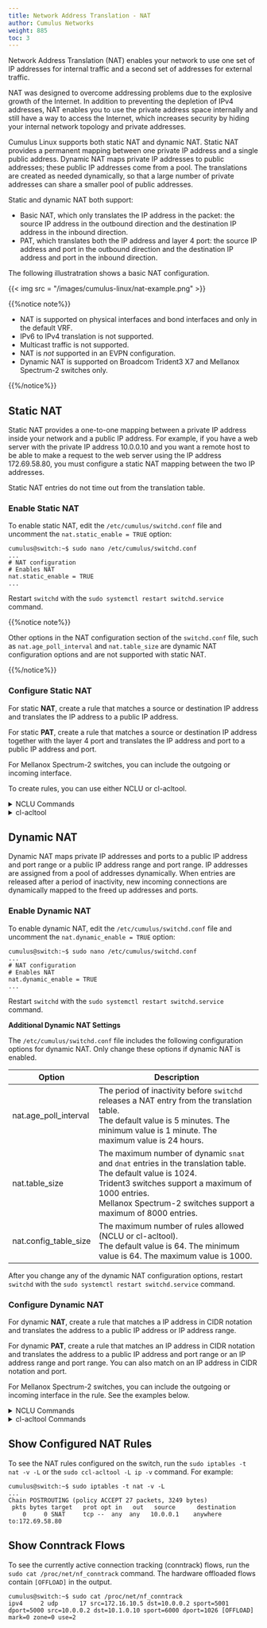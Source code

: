 ```yaml
---
title: Network Address Translation - NAT
author: Cumulus Networks
weight: 885
toc: 3
---
```

Network Address Translation (NAT) enables your network to use one set of IP addresses for internal traffic and a second set of addresses for external traffic.

NAT was designed to overcome addressing problems due to the explosive growth of the Internet. In addition to preventing the depletion of IPv4 addresses, NAT enables you to use the private address space internally and still have a way to access the Internet, which increases security by hiding your internal network topology and private addresses.

Cumulus Linux supports both static NAT and dynamic NAT. Static NAT provides a permanent mapping between one private IP address and a single public address. Dynamic NAT maps private IP addresses to public addresses; these public IP addresses come from a pool. The translations are created as needed  dynamically, so that a large number of private addresses can share a smaller pool of public addresses.

Static and dynamic NAT both support:

- Basic NAT, which only translates the IP address in the packet: the source IP address in the outbound direction and the destination IP address in the inbound direction.
- PAT, which translates both the IP address and layer 4 port: the source IP address and port in the outbound direction and the destination IP address and port in the inbound direction.

The following illustratration shows a basic NAT configuration.

{{< img src = "/images/cumulus-linux/nat-example.png" >}}

{{%notice note%}}

- NAT is supported on physical interfaces and bond interfaces and only in the default VRF.
- IPv6 to IPv4 translation is not supported.
- Multicast traffic is not supported.
- NAT is *not* supported in an EVPN configuration.
- Dynamic NAT is supported on Broadcom Trident3 X7 and Mellanox Spectrum-2 switches only.

{{%/notice%}}

## Static NAT

Static NAT provides a one-to-one mapping between a private IP address inside your network and a public IP address. For example, if you have a web server with the private IP address 10.0.0.10 and you want a remote host to be able to make a request to the web server using the IP address 172.69.58.80, you must configure a static NAT mapping between the two IP addresses.

Static NAT entries do not time out from the translation table.

### Enable Static NAT

To enable static NAT, edit the `/etc/cumulus/switchd.conf` file and uncomment the `nat.static_enable = TRUE` option:

```
cumulus@switch:~$ sudo nano /etc/cumulus/switchd.conf
...
# NAT configuration
# Enables NAT
nat.static_enable = TRUE
...
```

Restart `switchd` with the `sudo systemctl restart switchd.service` command.

{{%notice note%}}

Other options in the NAT configuration section of the `switchd.conf` file, such as `nat.age_poll_interval` and `nat.table_size` are dynamic NAT configuration options and are not supported with static NAT.

{{%/notice%}}

### Configure Static NAT

For static **NAT**, create a rule that matches a source or destination IP address and translates the IP address to a public IP address.

For static **PAT**, create a rule that matches a source or destination IP address together with the layer 4 port and translates the IP address and port to a public IP address and port.

For Mellanox Spectrum-2 switches, you can include the outgoing or incoming interface.

To create rules, you can use either NCLU or cl-acltool.

<details>

<summary>NCLU Commands</summary>

Use the following NCLU commands:

**NAT**

```
net add nat static snat|dnat <protocol> <ip-address> [out-interface|in-interface <interface>] translate <ip-address>
```

**PAT**

```
net add nat static snat|dnat <protocol> <ip-address> <port> [out-interface|in-interface <interface>] translate <ip-address> <port>
```

Where:

- `snat` is the source NAT
- `dnat` is the destination NAT
- `protocol` is TCP, ICMP, or UDP. The protocol is required.
- `out-interface` is the outbound interface for `snat` (Mellanox Spectrum-2 switches only)
- `in-interface` is the inbound interface for `dnat` (Mellanox Spectrum-2 switches only)

**Command Examples**

The following rule matches TCP packets with source IP address 10.0.01 and translates the IP address to 172.69.58.80:

```
cumulus@switch:~$ net add nat static snat tcp 10.0.0.1 translate 172.69.58.80
cumulus@switch:~$ net pending
cumulus@switch:~$ net commit
```

The following rule matches ICMP packets with destination IP address 172.69.58.80 on interface swp51 and translates the IP address to 10.0.0.1

```
cumulus@switch:~$ net add nat static dnat icmp 172.69.58.80 in-interface swp51 translate 10.0.0.1
cumulus@switch:~$ net pending
cumulus@switch:~$ net commit
```

The following rule matches UDP packets with source IP address 10.0.0.1 and source port 5000, and translates the IP address to 172.69.58.80 and the port to 6000.

```
cumulus@switch:~$ net add nat static snat udp 10.0.0.1 5000 translate 172.69.58.80 6000
cumulus@switch:~$ net pending
cumulus@switch:~$ net commit
```

The following rule matches UDP packets with destination IP address 172.69.58.80 and destination port 6000 on interface swp51, and translates the IP address to 10.0.0.1 and the port to 5000:

```
cumulus@switch:~$ net add nat static dnat udp 172.69.58.80 6000 in-interface swp51 translate 10.0.0.1 5000
cumulus@switch:~$ net pending
cumulus@switch:~$ net commit
```

To delete a static rule, run the `net del` command. For example:

```
cumulus@switch:~$ net del nat static snat tcp 10.0.0.1 translate 172.69.58.80
cumulus@switch:~$ net pending
cumulus@switch:~$ net commit
```

</details>

<details>

<summary>cl-acltool </summary>

To add NAT rules using `cl-acltool`, either edit an existing file in the `/etc/cumulus/acl/policy.d` directory and add rules under `[iptables]` or create a new file in the `/etc/cumulus/acl/policy.d` directory and add rules under an `[iptables]` section. For example:

```
cumulus@switch:~$ sudo nano /etc/cumulus/acl/policy.d/60_nat.rules
[iptables]

 #Add rule
 ```

**Example Rules**

The following rule matches TCP packets with source IP address 10.0.01 and translates the IP address to 172.69.58.80:

```
-t nat -A POSTROUTING -s 10.0.0.1 -p tcp -j SNAT --to-source 172.69.58.80
```

The following rule matches ICMP packets with destination IP address 172.69.58.80 on interface swp51 and translates the IP address to 10.0.0.1

```
-t nat -A PREROUTING -d 172.69.58.80 -p icmp --in-interface swp51 -j DNAT --to-destination 10.0.0.1
```

The following rule matches UDP packets with source IP address 10.0.0.1 and source port 5000, and translates the IP address to 172.69.58.80 and the port to 6000.

```
-t nat -A POSTROUTING -s 10.0.0.1 -p udp --sport 5000 -j SNAT --to-source 172.69.58.80:6000
```

The following rule matches UDP packets with destination IP address 172.69.58.80 and destination port 6000 on interface swp51, and translates the IP address to 10.0.0.1 and the port to 5000.

```
-t nat -A PREROUTING -d 172.69.58.80 -p udp --dport 6000 --in-interface swp51  -j DNAT --to-destination 10.0.0.1:5000
```

To delete a static NAT rule, remove the rule from the policy file in the  `/etc/cumulus/acl/policy.d` directory, then run the `sudo cl-acltool -i command`.

</details>

## Dynamic NAT

Dynamic NAT maps private IP addresses and ports to a public IP address and port range or a public IP address range and port range. IP addresses are assigned from a pool of addresses dynamically. When entries are released after a period of inactivity, new incoming connections are dynamically mapped to the freed up addresses and ports.

### Enable Dynamic NAT

To enable dynamic NAT, edit the `/etc/cumulus/switchd.conf` file and uncomment the `nat.dynamic_enable = TRUE` option:

```
cumulus@switch:~$ sudo nano /etc/cumulus/switchd.conf
...
# NAT configuration
# Enables NAT
nat.dynamic_enable = TRUE
...
```

Restart `switchd` with the `sudo systemctl restart switchd.service` command.

**Additional Dynamic NAT Settings**

The `/etc/cumulus/switchd.conf` file includes the following configuration options for dynamic NAT. Only change these options if dynamic NAT is enabled.

| Option | Description |
| ------ | ----------- |
| nat.age_poll_interval | The period of inactivity before `switchd` releases a NAT entry from the translation table.<br>The default value is 5 minutes. The minimum value is 1 minute. The maximum value is 24 hours.|
| nat.table_size | The maximum number of dynamic `snat` and `dnat` entries in the translation table. The default value is 1024.<br>Trident3 switches support a maximum of 1000 entries.<br>Mellanox Spectrum-2 switches support a maximum of 8000 entries. |
| nat.config_table_size | The maximum number of rules allowed (NCLU or cl-acltool).<br>The default value is 64. The minimum value is 64. The maximum value is 1000. |

After you change any of the dynamic NAT configuration options, restart `switchd` with the `sudo systemctl restart switchd.service` command.

### Configure Dynamic NAT

For dynamic **NAT**, create a rule that matches a IP address in CIDR notation and translates the address to a public IP address or IP address range.

For dynamic **PAT**, create a rule that matches an IP address in CIDR notation and translates the address to a public IP address and port range or an IP address range and port range. You can also match on an IP address in CIDR notation and port.

For Mellanox Spectrum-2 switches, you can include the outgoing or incoming interface in the rule. See the examples below.

<details>

<summary>NCLU Commands</summary>

Use the following NCLU commands:

**NAT**

```
net add nat dynamic snat|dnat <protocol> source-ip <ipv4-address/prefixlen>|destination-ip <ip-address/prefixlen> out-interface|in-interface translate <ipv4-address>|<ip-address-range>
```

**PAT**

```
net add nat dynamic snat|dnat <protocol> source-ip <ipv4-address/prefixlen>|destination-ip <ipv4-address/prefixlen> source-port <port>|destination-port <port> out-interface|in-interface translate <ipv4-address> <port-range>|<ipv4-address-range> <port-range>
```

Where:

- `snat` is the source NAT
- `dnat` is the destination NAT
- `protocol` is TCP, ICMP, or UDP. The protocol is required.
- `out-interface` is the outbound interface for `snat` (Mellanox Spectrum-2 switches only)
- `in-interface` is the inbound interface for `dnat` (Mellanox Spectrum-2 switches only)

For source NAT (`snat`), you can match a source IP address or both a source and destination address.

**Example Commands**

The following rule matches TCP packets with source IP address 10.0.0.0/24 on outbound interface swp5 and translates the address dynamically to an IP address in the range 172.69.58.0-172.69.58.80:

```
cumulus@switch:~$ net add nat dynamic snat tcp source-ip 10.0.0.0/24 out-interface swp5 translate 172.69.58.0-172.69.58.80
cumulus@switch:~$ net pending
cumulus@switch:~$ net commit
```

The following rule matches UDP packets with source IP address 10.0.0.0/24 and translates the addresses dynamically to IP address 172.69.58.80 with layer 4 ports in the range 1024-1200:

```
cumulus@switch:~$ net add nat dynamic snat udp source-ip 10.0.0.0/24 translate 172.69.58.80 1024-1200
cumulus@switch:~$ net pending
cumulus@switch:~$ net commit
```

The following rule matches UDP packets with source IP address 10.0.0.0/24 on source port 5000 and translates the addresses dynamically to IP address 172.69.58.80 with layer 4 ports in the range 1024-1200:

```
cumulus@switch:~$ net add nat dynamic snat udp source-ip 10.0.0.0/24 source-port 5000 translate 172.69.58.80 1024-1200
cumulus@switch:~$ net pending
cumulus@switch:~$ net commit
```

The following rule matches TCP packets with destination IP address 10.1.0.0/24 and translates the address dynamically to IP address range 172.69.58.0-172.69.58.80 with layer 4 ports in the range 1024-1200:

```
cumulus@switch:~$ net add nat dynamic dnat tcp destination-ip 10.1.0.0/24 translate 172.69.58.0-172.69.58.80 1024-1200
cumulus@switch:~$ net pending
cumulus@switch:~$ net commit
```

The following rule matches ICMP packets with source IP address 10.0.0.0/24 and destination IP address 10.1.0.0/24 and translates the address dynamically to IP address range 172.69.58.0-172.69.58.80 with layer 4 ports in the range 1024-1200:

```
cumulus@switch:~$ net add nat dynamic snat icmp source-ip 10.0.0.0/24 destination-ip 10.1.0.0/24 translate 172.69.58.0-172.69.58.80 1024-1200
cumulus@switch:~$ net pending
cumulus@switch:~$ net commit
```

To delete a dynamic rule, run the `net del` command. For example:

```
cumulus@switch:~$ net del nat dynamic snat tcp source-ip 10.0.0.0/24 translate 172.69.58.0-172.69.58.80 1024-1200
cumulus@switch:~$ net pending
cumulus@switch:~$ net commit
```

</details>

<details>

<summary>cl-acltool Commands</summary>

To add NAT rules using `cl-acltool`, either edit an existing file in the `/etc/cumulus/acl/policy.d` directory and add rules under `[iptables]` or create a new file in the `/etc/cumulus/acl/policy.d` directory and add rules under an `[iptables]` section. For example:

```
cumulus@switch:~$ sudo nano /etc/cumulus/acl/policy.d/60_nat.rules
[iptables]

 #Add rule
```

**Example Rules**

The following rule matches TCP packets with source IP address 10.0.0.0/24 on outbound interface swp5 and translates the address dynamically to an IP address in the range 172.69.58.0-172.69.58.80.

```
-t nat -A POSTROUTING -s 10.0.0.0/24 --out-interface swp5 -p tcp -j SNAT --to-source 172.69.58.0-172.69.58.80
```

The following rule matches UDP packets with source IP address 10.0.0.0/24 and translates the addresses dynamically to IP address 172.69.58.80 with layer 4 ports in the range 1024-1200:

```
-t nat -A POSTROUTING -s 10.0.0.0/24 -p udp -j SNAT --to-source 172.69.58.80:1024-1200
```

The following rule matches UDP packets with source IP address 10.0.0.0/24 on source port 5000 and translates the addresses dynamically to IP address 172.69.58.80 with layer 4 ports in the range 1024-1200:

```
-t nat -A POSTROUTING -s 10.0.0.0/24 -p udp --sport 5000 -j SNAT --to-source 172.69.58.80:1024-1200
```

The following rule matches TCP packets with destination IP address 10.1.0.0/24 and translates the address dynamically to IP address range 172.69.58.0-172.69.58.80 with layer 4 ports in the range 1024-1200:

```
-t nat -A PREROUTING -d 10.1.0.0/24 -p tcp -j DNAT --to-destination 172.69.58.0-172.69.58.80:1024-1200
```

The following rule matches ICMP packets with source IP address 10.0.0.0/24 and destination IP address 10.1.0.0/24 and translates the address dynamically to IP address range 172.69.58.0-172.69.58.80 with layer 4 ports in the range 1024-1200:

```
-t nat -A POSTROUTING -s 10.0.0.0/24 -d 10.1.0.0/24 -p icmp -j SNAT --to-source 172.69.58.0-172.69.58.80:1024-1200
```

To delete a dynamic NAT rule, remove the rule from the policy file in the  `/etc/cumulus/acl/policy.d` directory, then run the `sudo cl-acltool -i` command.

</details>

## Show Configured NAT Rules

To see the NAT rules configured on the switch, run the `sudo iptables -t nat -v -L` or the
`sudo ccl-acltool -L ip -v` command. For example:

```
cumulus@switch:~$ sudo iptables -t nat -v -L
...
Chain POSTROUTING (policy ACCEPT 27 packets, 3249 bytes)
 pkts bytes target   prot opt in   out   source      destination
    0     0 SNAT     tcp --  any  any   10.0.0.1    anywhere     to:172.69.58.80
```

## Show Conntrack Flows

To see the currently active connection tracking (conntrack) flows, run the `sudo cat /proc/net/nf_conntrack` command. The hardware offloaded flows contain `[OFFLOAD]` in the output.

```
cumulus@switch:~$ sudo cat /proc/net/nf_conntrack
ipv4     2 udp      17 src=172.16.10.5 dst=10.0.0.2 sport=5001 dport=5000 src=10.0.0.2 dst=10.1.0.10 sport=6000 dport=1026 [OFFLOAD] mark=0 zone=0 use=2
```
